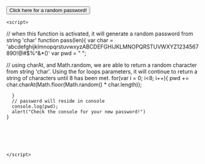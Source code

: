 <!DOCTYPE html>
<html lang="en-us">
  <head>
    <link rel="stylesheet" href="Password.css">
    <meta charset="UTF-8">
    <title>My First Function</title>
  </head>
  <body>
<button class="box" type="button" onclick="pass(this)">Click here for a random password!
</button>

    <script>


    

// when this function is activated, it will generate a random password from string 'char'
    function pass(len){
      var char = 'abcdefghijklmnopqrstuvwxyzABCDEFGHIJKLMNOPQRSTUVWXYZ1234567890!@#$%^&*()'
      var pwd = " ";

      
      
      
// using charAt, and Math.random, we are able to return a random character from string 'char'. Using the for loops parameters, it will continue to return a string of characters until 8 has been met.
      for(var i = 0; i<8; i++){
     pwd += char.charAt(Math.floor(Math.random() * char.length));

      }
      // password will reside in console
      console.log(pwd);
      alert("Check the console for your new password!")
    }
    


    


    </script>

  </body>
</html>
